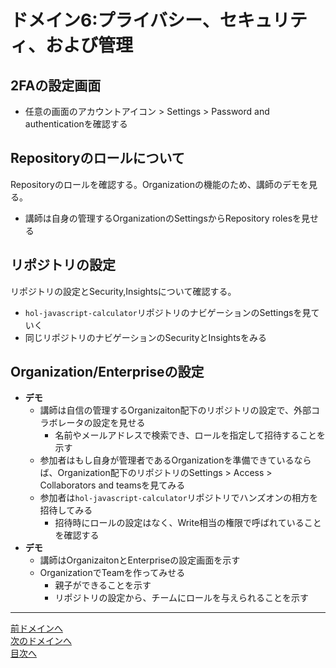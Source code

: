 # ドメイン6:プライバシー、セキュリティ、および管理

## 2FAの設定画面

- 任意の画面のアカウントアイコン > Settings > Password and authenticationを確認する
  
## Repositoryのロールについて

Repositoryのロールを確認する。Organizationの機能のため、講師のデモを見る。

- 講師は自身の管理するOrganizationのSettingsからRepository rolesを見せる

## リポジトリの設定

リポジトリの設定とSecurity,Insightsについて確認する。

- `hol-javascript-calculator`リポジトリのナビゲーションのSettingsを見ていく
- 同じリポジトリのナビゲーションのSecurityとInsightsをみる

## Organization/Enterpriseの設定

- **デモ**
  - 講師は自信の管理するOrganizaiton配下のリポジトリの設定で、外部コラボレータの設定を見せる
    - 名前やメールアドレスで検索でき、ロールを指定して招待することを示す
  - 参加者はもし自身が管理者であるOrganizationを準備できているならば、Organization配下のリポジトリのSettings > Access > Collaborators and teamsを見てみる
  - 参加者は`hol-javascript-calculator`リポジトリでハンズオンの相方を招待してみる
    - 招待時にロールの設定はなく、Write相当の権限で呼ばれていることを確認する
- **デモ**
  - 講師はOrganizaitonとEnterpriseの設定画面を示す
  - OrganizationでTeamを作ってみせる
    - 親子ができることを示す
    - リポジトリの設定から、チームにロールを与えられることを示す 

---
 [前ドメインへ](../domain5/README.md)  
[次のドメインへ](../domain7/README.md)  
[目次へ](../README.md)
